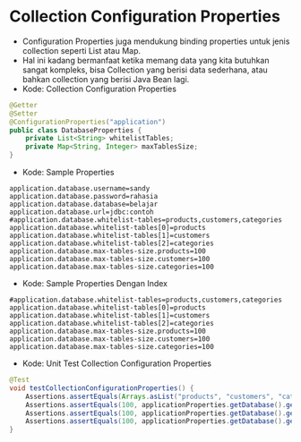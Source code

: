 # Collection Configuration Properties
- Configuration Properties juga mendukung binding properties untuk jenis collection seperti List atau Map.
- Hal ini kadang bermanfaat ketika memang data yang kita butuhkan sangat kompleks, bisa Collection yang berisi data sederhana, atau bahkan collection yang berisi Java Bean lagi.
- Kode: Collection Configuration Properties
```java
@Getter
@Setter
@ConfigurationProperties("application")
public class DatabaseProperties {
    private List<String> whitelistTables;
    private Map<String, Integer> maxTablesSize;
}
```
- Kode: Sample Properties
```text
application.database.username=sandy
application.database.password=rahasia
application.database.database=belajar
application.database.url=jdbc:contoh
#application.database.whitelist-tables=products,customers,categories
application.database.whitelist-tables[0]=products
application.database.whitelist-tables[1]=customers
application.database.whitelist-tables[2]=categories
application.database.max-tables-size.products=100
application.database.max-tables-size.customers=100
application.database.max-tables-size.categories=100
```
- Kode: Sample Properties Dengan Index
```text
#application.database.whitelist-tables=products,customers,categories
application.database.whitelist-tables[0]=products
application.database.whitelist-tables[1]=customers
application.database.whitelist-tables[2]=categories
application.database.max-tables-size.products=100
application.database.max-tables-size.customers=100
application.database.max-tables-size.categories=100
```
- Kode: Unit Test Collection Configuration Properties
```java
@Test
void testCollectionConfigurationProperties() {
    Assertions.assertEquals(Arrays.asList("products", "customers", "categories"), applicationProperties.getDatabase().getWhitelistTables());
    Assertions.assertEquals(100, applicationProperties.getDatabase().getMaxTablesSize().get("products"));
    Assertions.assertEquals(100, applicationProperties.getDatabase().getMaxTablesSize().get("customers"));
    Assertions.assertEquals(100, applicationProperties.getDatabase().getMaxTablesSize().get("categories"));
}
```